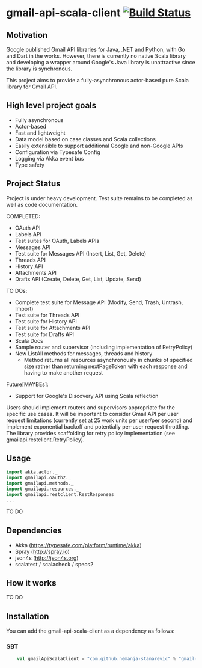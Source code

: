 # gmail-api-scala-client [![Build Status](https://travis-ci.org/nemanja-stanarevic/gmail-api-scala-client.svg?branch=master)](https://travis-ci.org/nemanja-stanarevic/gmail-api-scala-client)

## Motivation
Google published Gmail API libraries for Java, .NET and Python, with Go and Dart
in the works. However, there is currently no native Scala library and developing
a wrapper around Google's Java library is unattractive since the library is 
synchronous.

This project aims to provide a fully-asynchronous actor-based pure Scala library
for Gmail API.

## High level project goals
* Fully asynchronous
* Actor-based 
* Fast and lightweight
* Data model based on case classes and Scala collections
* Easily extensible to support additional Google and non-Google APIs
* Configuration via Typesafe Config
* Logging via Akka event bus
* Type safety

## Project Status

Project is under heavy development. Test suite remains to be completed as well
as code documentation.

COMPLETED:
* OAuth API
* Labels API
* Test suites for OAuth, Labels APIs
* Messages API
* Test suite for Messages API (Insert, List, Get, Delete)
* Threads API
* History API
* Attachments API
* Drafts API (Create, Delete, Get, List, Update, Send)

TO DOs:
* Complete test suite for Message API (Modify, Send, Trash, Untrash, Import)
* Test suite for Threads API
* Test suite for History API
* Test suite for Attachments API
* Test suite for Drafts API
* Scala Docs
* Sample router and supervisor (including implementation of RetryPolicy)
* New ListAll methods for messages, threads and history 
  - Method returns all resources asynchronously in chunks of specified size
    rather than returning nextPageToken with each response and having to make
    another request

Future[MAYBEs]:
* Support for Google's Discovery API using Scala reflection

Users should implement routers and supervisors appropriate for the specific
use cases. It will be important to consider Gmail API per user request
limitations (currently set at 25 work units per user/per second) and implement
exponential backoff and potentially per-user request throttling. The library
provides scaffolding for retry policy implementation (see gmailapi.restclient.RetryPolicy).

## Usage

```scala
import akka.actor._
import gmailapi.oauth2._
import gmailapi.methods._
import gmailapi.resources._
import gmailapi.restclient.RestResponses
...
```

TO DO

## Dependencies

* Akka (https://typesafe.com/platform/runtime/akka)
* Spray (http://spray.io)
* json4s (http://json4s.org)
* scalatest / scalacheck / specs2

## How it works

TO DO

## Installation

You can add the gmail-api-scala-client as a dependency as follows:

### SBT

```scala
    val gmailApiScalaClient = "com.github.nemanja-stanarevic" % "gmail-api-scala-client" % "0.1"
```